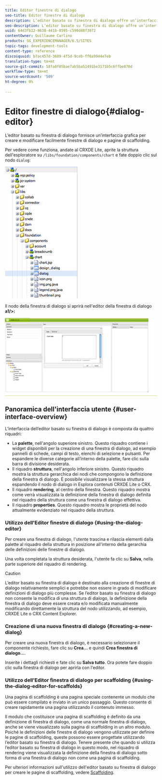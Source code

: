 ```yaml
---
title: Editor finestre di dialogo
seo-title: Editor finestre di dialogo
description: L’editor basato su finestra di dialogo offre un’interfaccia grafica per la creazione e la modifica di finestre di dialogo e pagine di scaffolding
seo-description: L’editor basato su finestra di dialogo offre un’interfaccia grafica per la creazione e la modifica di finestre di dialogo e pagine di scaffolding
uuid: 64d3fb12-8638-441b-8595-c590d48f3072
contentOwner: Guillaume Carlino
products: SG_EXPERIENCEMANAGER/6.5/SITES
topic-tags: development-tools
content-type: reference
discoiquuid: b7ac457d-3689-4f5d-9ceb-ff6a9944e7eb
translation-type: tm+mt
source-git-commit: 58fa0f05bae7ab5ba51491be3171b5c6ffbe870d
workflow-type: tm+mt
source-wordcount: '509'
ht-degree: 0%

---
```



# Editor finestre di dialogo{#dialog-editor}

L’editor basato su finestra di dialogo fornisce un’interfaccia grafica per creare e modificare facilmente finestre di dialogo e pagine di scaffolding.

Per vedere come funziona, andate al CRXDE Lite, aprite la struttura dell&#39;esploratore su `/libs/foundation/components/chart` e fate doppio clic sul nodo `dialog`:

![chlimage_1-247](assets/chlimage_1-247.png)

Il nodo della finestra di dialogo si aprirà nell&#39;editor della finestra di dialogo **a1/>:**

![screen_shot_2012-02-01at25033pm](assets/screen_shot_2012-02-01at25033pm.png)

## Panoramica dell&#39;interfaccia utente {#user-interface-overview}

L’interfaccia dell’editor basato su finestra di dialogo è composta da quattro riquadri:

* La **palette**, nell&#39;angolo superiore sinistro. Questo riquadro contiene i widget disponibili per la creazione di una finestra di dialogo, ad esempio pannelli di schede, campi di testo, elenchi di selezione e pulsanti. Per espandere le diverse categorie all’interno della palette, fare clic sulla barra di divisione desiderata.
* Il riquadro **struttura**, nell&#39;angolo inferiore sinistro. Questo riquadro mostra la struttura gerarchica dei nodi che compongono la definizione della finestra di dialogo. È possibile visualizzare la stessa struttura espandendo il nodo di dialogo in Esplora contenuti CRXDE Lite o CRX.
* Il riquadro **rendering**, al centro della finestra. Questo riquadro mostra come verrà visualizzata la definizione della finestra di dialogo definita nel riquadro della struttura come una finestra di dialogo effettiva.
* Il riquadro **properties**. Questo riquadro mostra le proprietà del nodo attualmente evidenziato nel riquadro della struttura.

### Utilizzo dell&#39;Editor finestre di dialogo {#using-the-dialog-editor}

Per creare una finestra di dialogo, l&#39;utente trascina e rilascia elementi dalla palette al riquadro della struttura in posizione all&#39;interno della gerarchia delle definizioni delle finestre di dialogo.

Una volta completata la struttura desiderata, l&#39;utente fa clic su **Salva**, nella parte superiore del riquadro di rendering.

>[!CAUTION]
>
>L’editor basato su finestra di dialogo è destinato alla creazione di finestre di dialogo relativamente semplici e potrebbe non essere in grado di modificare definizioni di dialogo più complesse. Se l’editor basato su finestra di dialogo non consente la modifica di una struttura di dialogo, la definizione della finestra di dialogo deve essere creata e/o modificata manualmente modificando direttamente la struttura del nodo utilizzando, ad esempio, CRXDE Lite o CRX Content Explorer.

### Creazione di una nuova finestra di dialogo {#creating-a-new-dialog}

Per creare una nuova finestra di dialogo, è necessario selezionare il componente richiesto, fare clic su **Crea...** e quindi **Crea finestra di dialogo...**.

Inserite i dettagli richiesti e fate clic su **Salva tutto**. Ora potete fare doppio clic sulla finestra di dialogo per aprirla con l&#39;editor.

### Utilizzo dell&#39;Editor finestra di dialogo per scaffolding {#using-the-dialog-editor-for-scaffolds}

Una pagina di scaffolding è una pagina speciale contenente un modulo che può essere compilato e inviato in un unico passaggio. Questo consente di creare rapidamente una pagina utilizzando il contenuto immesso.

Il modulo che costituisce una pagina di scaffolding è definito da una definizione di finestra di dialogo, come una normale finestra di dialogo, anche se viene visualizzato sulla pagina di scaffolding in un altro modulo. Poiché le definizioni delle finestre di dialogo vengono utilizzate per definire le pagine di scaffolding, queste possono essere progettate utilizzando l’editor basato su finestra di dialogo. Tenere presente che quando si utilizza l’editor basato su finestra di dialogo in questo modo, nel riquadro di rendering viene visualizzata la definizione della finestra di dialogo sotto forma di una finestra di dialogo non come una pagina di scaffolding.

Per ulteriori informazioni sull&#39;utilizzo dell&#39;editor basato su finestra di dialogo per creare le pagine di scaffolding, vedere [Scaffolding](/help/sites-authoring/scaffolding.md).
